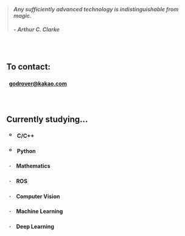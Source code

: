> #### *Any sufficiently advanced technology is indistinguishable from magic.*
> ##### - Arthur C. Clarke

　

## 　**To contact:**
#### 　　godrover@kakao.com

　

## 　**Currently studying...**
#### 　　º　C/C++
#### 　　º　Python
#### 　　·　Mathematics
#### 　　·　ROS
#### 　　·　Computer Vision
#### 　　·　Machine Learning
#### 　　·　Deep Learning
